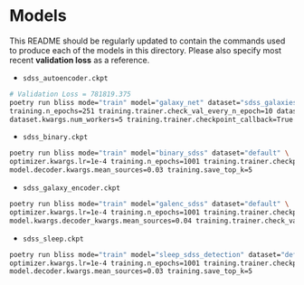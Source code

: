 # Models

This README should be regularly updated to contain the commands used to produce each of the models
in this directory. Please also specify most recent **validation loss** as a reference.

* ``sdss_autoencoder.ckpt``

```bash
# Validation Loss = 781819.375
poetry run bliss mode="train" model="galaxy_net" dataset="sdss_galaxies" optimizer="adam" \
training.n_epochs=251 training.trainer.check_val_every_n_epoch=10 dataset.kwargs.noise_factor=0.01 \
dataset.kwargs.num_workers=5 training.trainer.checkpoint_callback=True
```

* ``sdss_binary.ckpt``

```bash
poetry run bliss mode="train" model="binary_sdss" dataset="default" \
optimizer.kwargs.lr=1e-4 training.n_epochs=1001 training.trainer.checkpoint_callback=True \
model.decoder.kwargs.mean_sources=0.03 training.save_top_k=5
```

* ``sdss_galaxy_encoder.ckpt``

```bash
poetry run bliss mode="train" model="galenc_sdss" dataset="default" \
optimizer.kwargs.lr=1e-4 training.n_epochs=1001 training.trainer.checkpoint_callback=True \
model.kwargs.decoder_kwargs.mean_sources=0.04 training.trainer.check_val_every_n_epoch=25
```

* ``sdss_sleep.ckpt``

```bash
poetry run bliss mode="train" model="sleep_sdss_detection" dataset="default" \
optimizer.kwargs.lr=1e-4 training.n_epochs=1001 training.trainer.checkpoint_callback=True \
model.decoder.kwargs.mean_sources=0.03 training.save_top_k=5
```
